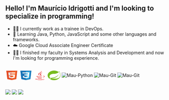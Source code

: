 ## Hello! I'm Maurício Idrigotti and I'm looking to specialize in programming!

- 🙋‍♂️ I currently work as a trainee in DevOps.
- 📖 Learning Java, Python, JavaScript and some other languages and frameworks.
- ☁️ Google Cloud Associate Engineer Certificate
- 👨‍🎓 I finished my faculty in Systems Analysis and Development and now I'm looking for programming experience.

<div style="display: inline_block"><br>
  
  <img align="center" alt="Mau-HTML" height="30" width="40" src="https://raw.githubusercontent.com/devicons/devicon/master/icons/html5/html5-original.svg">
  <img align="center" alt="Mau-CSS" height="30" width="40" src="https://raw.githubusercontent.com/devicons/devicon/master/icons/css3/css3-original.svg">
  <img align="center" alt="Mau-Java" height="30" width="40" src="https://raw.githubusercontent.com/devicons/devicon/master/icons/java/java-plain.svg">
  <img align="center" alt="Mau-Spring" height="30" width="40" src="https://raw.githubusercontent.com/devicons/devicon/master/icons/spring/spring-original.svg">
  <img align="center" alt="Mau-Python" height="30" width="40"src="https://cdn.jsdelivr.net/gh/devicons/devicon/icons/python/python-original.svg"/>
  <img align="center" alt="Mau-Git" height="30" width="40"src="https://cdn.jsdelivr.net/gh/devicons/devicon/icons/git/git-plain.svg"/>
  <img align="center" alt="Mau-Git" height="30" width="40"src="https://cdn.jsdelivr.net/gh/devicons/devicon/icons/googlecloud/googlecloud-original.svg"/>
  
</div>
  
  ##
 
<div> 
  <a href="https://www.instagram.com/mau_idrigotti/" target="_blank"><img src="https://img.shields.io/badge/-Instagram-%23E4405F?style=for-the-badge&logo=instagram&logoColor=white" target="_blank"></a>
  <a href = "mailto:mauricioisereno@gmail.com"><img src="https://img.shields.io/badge/-Gmail-%23333?style=for-the-badge&logo=gmail&logoColor=white" target="_blank"></a>
  <a href="https://www.linkedin.com/in/maur%C3%ADcio-idrigotti-sereno-b15a541a3" target="_blank"><img src="https://img.shields.io/badge/-LinkedIn-%230077B5?style=for-the-badge&logo=linkedin&logoColor=white" target="_blank"></a> 
</div>
  
